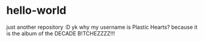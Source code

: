# hello-world
just another repository :D
yk why my username is Plastic Hearts? because it is the album of the DECADE B!TCHEZZZZ!!!
